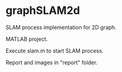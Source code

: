 # graphSLAM2d
SLAM process implementation for 2D graph.

MATLAB project.

Execute slam.m to start SLAM process.

Report and images in "report" folder.
